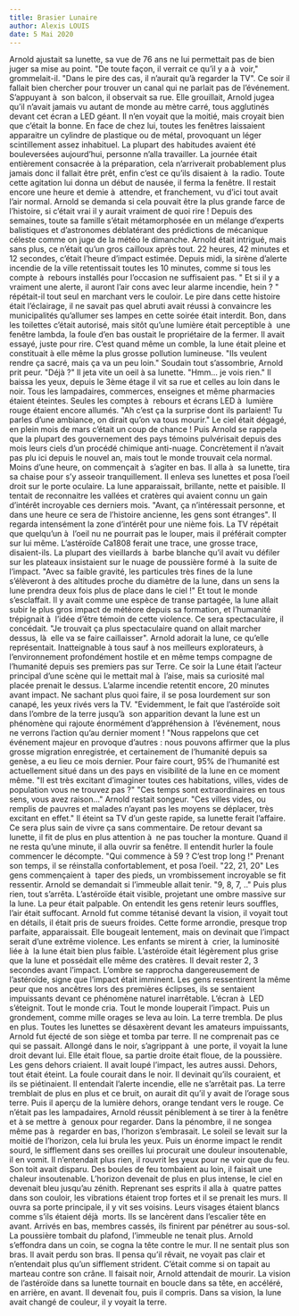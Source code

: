 ```yaml
---
title: Brasier Lunaire
author: Alexis LOUIS
date: 5 Mai 2020
---
```

Arnold ajustait sa lunette, sa vue de 76 ans ne lui permettait pas de bien juger sa mise au point. 
"De toute façon, il verrait ce qu’il y a à  voir," grommelait-il. "Dans le pire des cas, il n’aurait qu’à regarder la TV". Ce soir il fallait bien chercher pour trouver un canal qui ne parlait pas de l’événement. S’appuyant à  son balcon, il observait sa rue. Elle grouillait, Arnold jugea qu’il n’avait jamais vu autant de monde au mètre carré, tous agglutinés devant cet écran a LED géant. Il n’en voyait que la moitié, mais croyait bien que c’était la bonne. En face de chez lui, toutes les fenêtres laissaient apparaitre un cylindre de plastique ou de métal, provoquant un léger scintillement assez inhabituel.
La plupart des habitudes avaient été bouleversées aujourd’hui, personne n’alla travailler. La journée était entièrement consacrée à la préparation, cela n’arriverait probablement plus jamais donc il fallait être prêt, enfin c’est ce qu’ils disaient à  la radio. Toute cette agitation lui donna un début de nausée, il ferma la fenêtre. Il restait encore une heure et demie à  attendre, et franchement, vu d’ici tout avait l’air normal. Arnold se demanda si cela pouvait être la plus grande farce de l’histoire, si c’était vrai il y aurait vraiment de quoi rire ! Depuis des semaines, toute sa famille s’était métamorphosée en un mélange d’experts balistiques et d’astronomes déblatérant des prédictions de mécanique céleste comme on juge de la météo le dimanche. Arnold était intrigué, mais sans plus, ce n’était qu’un gros cailloux après tout.
22 heures, 42 minutes et 12 secondes, c’était l’heure d’impact estimée. Depuis midi, la sirène d’alerte incendie de la ville retentissait toutes les 10 minutes, comme si tous les compte à  rebours installés pour l’occasion ne suffisaient pas. 
" Et si il y a vraiment une alerte, il auront l’air cons avec leur alarme incendie, hein ? " répétait-il tout seul en marchant vers le couloir. Le pire dans cette histoire était l’éclairage, il ne savait pas quel abruti avait réussi à convaincre les municipalités qu’allumer ses lampes en cette soirée était interdit. Bon, dans les toilettes c’était autorisé, mais sitôt qu’une lumière était perceptible à  une fenêtre lambda, la foule d’en bas oustait le propriétaire de la fermer. Il avait essayé, juste pour rire. C’est quand même un comble, la lune était pleine et constituait à elle même la plus grosse pollution lumineuse.
"Ils veulent rendre ça sacré, mais ça va un peu loin."
Soudain tout s’assombrie, Arnold prit peur.
"Déjà ?" Il jeta vite un oeil à sa lunette. "Hmm… je vois rien." Il baissa les yeux, depuis le 3ème étage il vit sa rue et celles au loin dans le noir. Tous les lampadaires, commerces, enseignes et même pharmacies étaient éteintes. Seules les comptes à  rebours et écrans LED à  lumière rouge étaient encore allumés.
"Ah c’est ça la surprise dont ils parlaient! Tu parles d’une ambiance, on dirait qu’on va tous mourir." 
Le ciel était dégagé, en plein mois de mars c’était un coup de chance ! Puis Arnold se rappela que la plupart des gouvernement des pays témoins pulvérisait depuis des mois leurs ciels d’un procédé chimique anti-nuage. Concrètement il n’avait pas plu ici depuis le nouvel an, mais tout le monde trouvait cela normal. Moins d’une heure, on commençait à  s’agiter en bas. Il alla à  sa lunette, tira sa chaise pour s’y asseoir tranquillement. Il enleva ses lunettes et posa l’oeil droit sur le porte oculaire. La lune apparaissait, brillante, nette et paisible. Il tentait de reconnaitre les vallées et cratères qui avaient connu un gain d’intérêt incroyable ces derniers mois.
"Avant, ça n’intéressait personne, et dans une heure ce sera de l’histoire ancienne, les gens sont étranges". 
Il regarda intensément la zone d’intérêt pour une nième fois. La TV répétait que quelqu’un à  l’oeil nu ne pourrait pas le louper, mais il préférait compter sur lui même. L’astéroïde Ca1808 ferait une trace, une grosse trace, disaient-ils. La plupart des vieillards à  barbe blanche qu’il avait vu défiler sur les plateaux insistaient sur le nuage de poussière formé à  la suite de l’impact.
"Avec sa faible gravité, les particules très fines de la lune s’élèveront à des altitudes proche du diamètre de la lune, dans un sens la lune prendra deux fois plus de place dans le ciel !" Et tout le monde s’esclaffait.
Il y avait comme une espèce de transe partagée, la lune allait subir le plus gros impact de météore depuis sa formation, et l’humanité trépignait à  l’idée d’être témoin de cette violence. Ce sera spectaculaire, il concédait.
"Je trouvait ça plus spectaculaire quand on allait marcher dessus, là  elle va se faire caillaisser". Arnold adorait la lune, ce qu’elle représentait. Inatteignable à tous sauf à nos meilleurs explorateurs, à l’environnement profondément hostile et en même temps compagne de l’humanité depuis ses premiers pas sur Terre. Ce soir la Lune était l’acteur principal d’une scène qui le mettait mal à  l’aise, mais sa curiosité mal placée prenait le dessus.
L’alarme incendie retentit encore, 20 minutes avant impact. Ne sachant plus quoi faire, il se posa lourdement sur son canapé, les yeux rivés vers la TV.
"Evidemment, le fait que l’astéroïde soit dans l’ombre de la terre jusqu’à  son apparition devant la lune est un phénomène qui rajoute énormément d’appréhension à  l’événement, nous ne verrons l’action qu’au dernier moment !
"Nous rappelons que cet événement majeur en provoque d’autres : nous pouvons affirmer que la plus grosse migration enregistrée, et certainement de l’humanité depuis sa genèse, a eu lieu ce mois dernier. Pour faire court, 95% de l’humanité est actuellement situé dans un des pays en visibilité de la lune en ce moment même.
"Il est très excitant d’imaginer toutes ces habitations, villes, vides de population vous ne trouvez pas ?"
"Ces temps sont extraordinaires en tous sens, vous avez raison…"
Arnold restait songeur. 
"Ces villes vides, ou remplis de pauvres et malades n’ayant pas les moyens se déplacer, très excitant en effet." 
Il éteint sa TV d’un geste rapide, sa lunette ferait l’affaire. Ce sera plus sain de vivre ça sans commentaire. De retour devant sa lunette, il fit de plus en plus attention à  ne pas toucher la monture. Quand il ne resta qu’une minute, il alla ouvrir sa fenêtre. Il entendit hurler la foule commencer le décompte.
"Qui commence à 59 ? C’est trop long !"
Prenant son temps, il se réinstalla confortablement, et posa l’oeil.
"22, 21, 20"
Les gens commençaient à  taper des pieds, un vrombissement incroyable se fit ressentir. Arnold se demandait si l’immeuble allait tenir.
"9, 8, 7, .."
Puis plus rien, tout s’arrêta. L’astéroïde était visible, projetant une ombre massive sur la lune. La peur était palpable. On entendit les gens retenir leurs souffles, l’air était suffocant. Arnold fut comme tétanisé devant la vision, il voyait tout en détails, il était pris de sueurs froides. Cette forme arrondie, presque trop parfaite, apparaissait. Elle bougeait lentement, mais on devinait que l’impact serait d’une extrême violence. Les enfants se mirent à  crier, la luminosité liée à  la lune était bien plus faible. L’astéroïde était légèrement plus grise que la lune et possédait elle même des cratères. Il devait rester 2, 3 secondes avant l’impact. L’ombre se rapprocha dangereusement de l’astéroïde, signe que l’impact était imminent. Les gens ressentirent la même peur que nos ancêtres lors des premières éclipses, ils se sentaient impuissants devant ce phénomène naturel inarrêtable.
L’écran à  LED s’éteignit. Tout le monde cria. Tout le monde louperait l’impact. Puis un grondement, comme mille orages se leva au loin. La terre trembla. De plus en plus. Toutes les lunettes se désaxèrent devant les amateurs impuissants, Arnold fut éjecté de son siège et tomba par terre. Il ne comprenait pas ce qui se passait. Allongé dans le noir, s’agrippant à  une porte, il voyait la lune droit devant lui. Elle était floue, sa partie droite était floue, de la poussière. Les gens dehors criaient. Il avait loupé l’impact, les autres aussi. Dehors, tout était éteint. La foule courait dans le noir. Il devinait qu’ils couraient, et ils se piétinaient. Il entendait l’alerte incendie, elle ne s’arrêtait pas. La terre tremblait de plus en plus et ce bruit, on aurait dit qu’il y avait de l’orage sous terre. Puis il aperçu de la lumière dehors, orange tendant vers le rouge. Ce n’était pas les lampadaires, Arnold réussit péniblement à se tirer à la fenêtre et à se mettre à  genoux pour regarder.
Dans la pénombre, il ne songea même pas à  regarder en bas, l’horizon s’embrasait. Le soleil se levait sur la moitié de l’horizon, cela lui brula les yeux. Puis un énorme impact le rendit sourd, le sifflement dans ses oreilles lui procurait une douleur insoutenable, il en vomit. Il n’entendait plus rien, il rouvrit les yeux pour ne voir que du feu. Son toit avait disparu. Des boules de feu tombaient au loin, il faisait une chaleur insoutenable. L’horizon devenait de plus en plus intense, le ciel en devenait bleu jusqu’au zénith. Reprenant ses esprits il alla à  quatre pattes dans son couloir, les vibrations étaient trop fortes et il se prenait les murs.
Il ouvra sa porte principale, il y vit ses voisins. Leurs visages étaient blancs comme s’ils étaient déjà  morts. Ils se lancèrent dans l’escalier tête en avant. Arrivés en bas, membres cassés, ils finirent par pénétrer au sous-sol. La poussière tombait du plafond, l’immeuble ne tenait plus. Arnold s’effondra dans un coin, se cogna la tête contre le mur. Il ne sentait plus son bras. Il avait perdu son bras. Il pensa qu’il rêvait, ne voyait pas clair et n’entendait plus qu’un sifflement strident. C’était comme si on tapait au marteau contre son crâne. Il faisait noir, Arnold attendait de mourir. La vision de l’astéroïde dans sa lunette tournait en boucle dans sa tête, en accéléré, en arrière, en avant. Il devenait fou, puis il compris.
Dans sa vision, la lune avait changé de couleur, il y voyait la terre.
